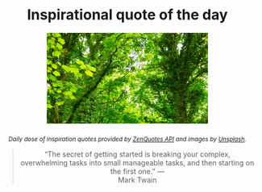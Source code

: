 
<div align="center">

# Inspirational quote of the day

<img src="./data/photo.jpeg" alt="Beautiful nature photo" width="320" height="180">

<sub><i>Daily dose of inspiration quotes provided by [ZenQuotes API](https://zenquotes.io/) and images by [Unsplash](https://unsplash.com/).</i></sub>


<blockquote>&ldquo;The secret of getting started is breaking your complex, overwhelming tasks into small manageable tasks, and then starting on the first one.&rdquo; &mdash; <footer>Mark Twain</footer></blockquote>

</div>

